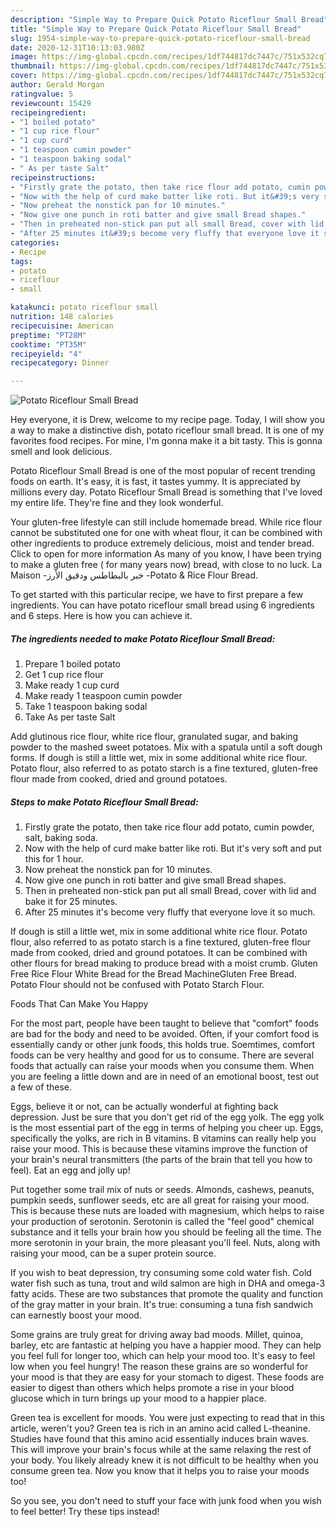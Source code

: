 ```yaml
---
description: "Simple Way to Prepare Quick Potato Riceflour Small Bread"
title: "Simple Way to Prepare Quick Potato Riceflour Small Bread"
slug: 1954-simple-way-to-prepare-quick-potato-riceflour-small-bread
date: 2020-12-31T10:13:03.980Z
image: https://img-global.cpcdn.com/recipes/1df744817dc7447c/751x532cq70/potato-riceflour-small-bread-recipe-main-photo.jpg
thumbnail: https://img-global.cpcdn.com/recipes/1df744817dc7447c/751x532cq70/potato-riceflour-small-bread-recipe-main-photo.jpg
cover: https://img-global.cpcdn.com/recipes/1df744817dc7447c/751x532cq70/potato-riceflour-small-bread-recipe-main-photo.jpg
author: Gerald Morgan
ratingvalue: 5
reviewcount: 15429
recipeingredient:
- "1 boiled potato"
- "1 cup rice flour"
- "1 cup curd"
- "1 teaspoon cumin powder"
- "1 teaspoon baking sodal"
- " As per taste Salt"
recipeinstructions:
- "Firstly grate the potato, then take rice flour add potato, cumin powder, salt, baking soda."
- "Now with the help of curd make batter like roti. But it&#39;s very soft and put this for 1 hour."
- "Now preheat the nonstick pan for 10 minutes."
- "Now give one punch in roti batter and give small Bread shapes."
- "Then in preheated non-stick pan put all small Bread, cover with lid and bake it for 25 minutes."
- "After 25 minutes it&#39;s become very fluffy that everyone love it so much."
categories:
- Recipe
tags:
- potato
- riceflour
- small

katakunci: potato riceflour small 
nutrition: 148 calories
recipecuisine: American
preptime: "PT28M"
cooktime: "PT35M"
recipeyield: "4"
recipecategory: Dinner

---
```



![Potato Riceflour Small Bread](https://img-global.cpcdn.com/recipes/1df744817dc7447c/751x532cq70/potato-riceflour-small-bread-recipe-main-photo.jpg)

Hey everyone, it is Drew, welcome to my recipe page. Today, I will show you a way to make a distinctive dish, potato riceflour small bread. It is one of my favorites food recipes. For mine, I'm gonna make it a bit tasty. This is gonna smell and look delicious.

Potato Riceflour Small Bread is one of the most popular of recent trending foods on earth. It's easy, it is fast, it tastes yummy. It is appreciated by millions every day. Potato Riceflour Small Bread is something that I've loved my entire life. They're fine and they look wonderful.

Your gluten-free lifestyle can still include homemade bread. While rice flour cannot be substituted one for one with wheat flour, it can be combined with other ingredients to produce extremely delicious, moist and tender bread. Click to open for more information As many of you know, I have been trying to make a gluten free ( for many years now) bread, with close to no luck. La Maison -خبر بالبطاطس ودقيق الأرز -Potato &amp; Rice Flour Bread.


To get started with this particular recipe, we have to first prepare a few ingredients. You can have potato riceflour small bread using 6 ingredients and 6 steps. Here is how you can achieve it.

<!--inarticleads1-->

##### The ingredients needed to make Potato Riceflour Small Bread:

1. Prepare 1 boiled potato
1. Get 1 cup rice flour
1. Make ready 1 cup curd
1. Make ready 1 teaspoon cumin powder
1. Take 1 teaspoon baking sodal
1. Take  As per taste Salt


Add glutinous rice flour, white rice flour, granulated sugar, and baking powder to the mashed sweet potatoes. Mix with a spatula until a soft dough forms. If dough is still a little wet, mix in some additional white rice flour. Potato flour, also referred to as potato starch is a fine textured, gluten-free flour made from cooked, dried and ground potatoes. 

<!--inarticleads2-->

##### Steps to make Potato Riceflour Small Bread:

1. Firstly grate the potato, then take rice flour add potato, cumin powder, salt, baking soda.
1. Now with the help of curd make batter like roti. But it&#39;s very soft and put this for 1 hour.
1. Now preheat the nonstick pan for 10 minutes.
1. Now give one punch in roti batter and give small Bread shapes.
1. Then in preheated non-stick pan put all small Bread, cover with lid and bake it for 25 minutes.
1. After 25 minutes it&#39;s become very fluffy that everyone love it so much.


If dough is still a little wet, mix in some additional white rice flour. Potato flour, also referred to as potato starch is a fine textured, gluten-free flour made from cooked, dried and ground potatoes. It can be combined with other flours for bread making to produce bread with a moist crumb. Gluten Free Rice Flour White Bread for the Bread MachineGluten Free Bread. Potato Flour should not be confused with Potato Starch Flour. 

Foods That Can Make You Happy


For the most part, people have been taught to believe that "comfort" foods are bad for the body and need to be avoided. Often, if your comfort food is essentially candy or other junk foods, this holds true. Soemtimes, comfort foods can be very healthy and good for us to consume. There are several foods that actually can raise your moods when you consume them. When you are feeling a little down and are in need of an emotional boost, test out a few of these.

Eggs, believe it or not, can be actually wonderful at fighting back depression. Just be sure that you don't get rid of the egg yolk. The egg yolk is the most essential part of the egg in terms of helping you cheer up. Eggs, specifically the yolks, are rich in B vitamins. B vitamins can really help you raise your mood. This is because these vitamins improve the function of your brain's neural transmitters (the parts of the brain that tell you how to feel). Eat an egg and jolly up!

Put together some trail mix of nuts or seeds. Almonds, cashews, peanuts, pumpkin seeds, sunflower seeds, etc are all great for raising your mood. This is because these nuts are loaded with magnesium, which helps to raise your production of serotonin. Serotonin is called the "feel good" chemical substance and it tells your brain how you should be feeling all the time. The more serotonin in your brain, the more pleasant you'll feel. Nuts, along with raising your mood, can be a super protein source.

If you wish to beat depression, try consuming some cold water fish. Cold water fish such as tuna, trout and wild salmon are high in DHA and omega-3 fatty acids. These are two substances that promote the quality and function of the gray matter in your brain. It's true: consuming a tuna fish sandwich can earnestly boost your mood. 

Some grains are truly great for driving away bad moods. Millet, quinoa, barley, etc are fantastic at helping you have a happier mood. They can help you feel full for longer too, which can help your mood too. It's easy to feel low when you feel hungry! The reason these grains are so wonderful for your mood is that they are easy for your stomach to digest. These foods are easier to digest than others which helps promote a rise in your blood glucose which in turn brings up your mood to a happier place.

Green tea is excellent for moods. You were just expecting to read that in this article, weren't you? Green tea is rich in an amino acid called L-theanine. Studies have found that this amino acid essentially induces brain waves. This will improve your brain's focus while at the same relaxing the rest of your body. You likely already knew it is not difficult to be healthy when you consume green tea. Now you know that it helps you to raise your moods too!

So you see, you don't need to stuff your face with junk food when you wish to feel better! Try  these tips  instead!

